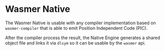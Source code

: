 # Wasmer Native

The Wasmer Native is usable with any compiler implementation
based on `wasmer-compiler` that is able to emit Position Independent
Code (PIC).

After the compiler process the result, the Native Engine generates
a shared object file and links it via `dlsym` so it can be usable by the
`wasmer` api.

